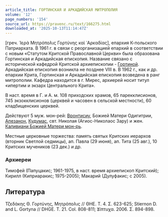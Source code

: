 ```yaml
---
article_title: ГОРТИНСКАЯ И АРКАДИЙСКАЯ МИТРОПОЛИЯ
volume: '12'
page_numbers: '154'
source_url: https://pravenc.ru/text/166275.html
downloaded_at: '2025-10-13T11:14:47Z'
---
```


[греч. ῾Ιερὰ Μητρόπολις Γορτύνης καὶ ᾿Αρκαδίας], епархия К-польского Патриархата. В 1961 г. в связи с реорганизацией епархий в соответствии с новым «Статутом Критской Православной Церкви» была образована Гортинская и Аркадийская епископия. Название связано с исторической кафедрой Критской архиепископии - [Гортиной](https://pravenc.ru/text/Гортиной.html). Аркадийская епископия возникла не позднее VIII в. В 1962 г., как и др. епархии Крита, Гортинская и Аркадийская епископия возведена в ранг митрополии. Кафедра находится в г. Мирес, архиерей носит титул «ипертим и экзарх Центрального Крита».

В наст. время в Г. и А. м. 108 приходских храмов, 65 парекклисионов, 745 экзокклисионов (церквей и часовен в сельской местности), 60 кладбищенских церквей.

Действуют 5 муж. мон-рей: [Вронтисиу](https://pravenc.ru/text/Вронтисиу.html), Божией Матери Одигитрии, [Апезанон](https://pravenc.ru/text/Апезанон.html), [Кудумас](https://pravenc.ru/text/Кудумас.html), свт. Николая (Агиос-Николаос Зару) и жен. [Каливиани Божией Матери мон-рь](<https://pravenc.ru/text/Каливиани Божией Матери мон-рь.html>).

Местные церковные торжества: память святых Критских иерархов (вторник Светлой седмицы), ап. Павла (29 июня), ап. Тита (25 авг.), 10 Критских мучеников (23 дек.) и др.

### Архиереи

Тимофей (Папуцакис; 1961-1975, в наст. время архиепископ Критский); Кирилл (Киприаракис; 1975-2005); Макарий (Дулуфакис; с 2005).

## Литература

Τζεδάκης Θ. Γορτύνης, Μητρόπολις // ΘΗΕ. T. 4. Σ. 623-625; Stiernon D. and L. Gortyna // DHGE. T. 21. Col. 808-811; Ϫίπτυχα. 2006. Σ. 894-898.
